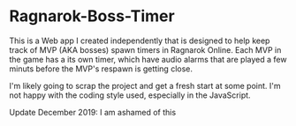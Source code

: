 # Ragnarok-Boss-Timer
This is a Web app I created independently that is designed to help keep track of MVP (AKA bosses) spawn timers in Ragnarok Online. Each MVP in the game has a its own timer, which have audio alarms that are played a few minuts before the MVP's respawn is getting close.

I'm likely going to scrap the project and get a fresh start at some point. I'm not happy with the coding style used, especially in the JavaScript.


Update December 2019: I am ashamed of this

